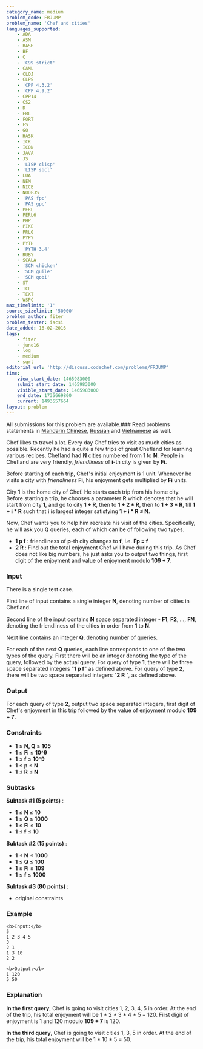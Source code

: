 ```yaml
---
category_name: medium
problem_code: FRJUMP
problem_name: 'Chef and cities'
languages_supported:
    - ADA
    - ASM
    - BASH
    - BF
    - C
    - 'C99 strict'
    - CAML
    - CLOJ
    - CLPS
    - 'CPP 4.3.2'
    - 'CPP 4.9.2'
    - CPP14
    - CS2
    - D
    - ERL
    - FORT
    - FS
    - GO
    - HASK
    - ICK
    - ICON
    - JAVA
    - JS
    - 'LISP clisp'
    - 'LISP sbcl'
    - LUA
    - NEM
    - NICE
    - NODEJS
    - 'PAS fpc'
    - 'PAS gpc'
    - PERL
    - PERL6
    - PHP
    - PIKE
    - PRLG
    - PYPY
    - PYTH
    - 'PYTH 3.4'
    - RUBY
    - SCALA
    - 'SCM chicken'
    - 'SCM guile'
    - 'SCM qobi'
    - ST
    - TCL
    - TEXT
    - WSPC
max_timelimit: '1'
source_sizelimit: '50000'
problem_author: fiter
problem_tester: iscsi
date_added: 16-02-2016
tags:
    - fiter
    - june16
    - log
    - medium
    - sqrt
editorial_url: 'http://discuss.codechef.com/problems/FRJUMP'
time:
    view_start_date: 1465983000
    submit_start_date: 1465983000
    visible_start_date: 1465983000
    end_date: 1735669800
    current: 1493557664
layout: problem
---
```

All submissions for this problem are available.###  Read problems statements in [Mandarin Chinese](http://www.codechef.com/download/translated/JUNE16/mandarin/FRJUMP.pdf), [Russian](http://www.codechef.com/download/translated/JUNE16/russian/FRJUMP.pdf) and [Vietnamese](http://www.codechef.com/download/translated/JUNE16/vietnamese/FRJUMP.pdf) as well.

Chef likes to travel a lot. Every day Chef tries to visit as much cities as possible. Recently he had a quite a few trips of great Chefland for learning various recipes. Chefland had **N** cities numbered from 1 to **N**. People in Chefland are very friendly, _friendliness_ of **i**-th city is given by **Fi**.

Before starting of each trip, Chef's initial enjoyment is 1 unit. Whenever he visits a city with _friendliness_ **Fi**, his enjoyment gets multiplied by **Fi** units.

City **1** is the home city of Chef. He starts each trip from his home city. Before starting a trip, he chooses a parameter **R** which denotes that he will start from city **1**, and go to city **1 + R**, then to **1 + 2 \* R**, then to **1 + 3 \* R**, till **1 + i \* R** such that **i** is largest integer satisfying **1 + i \* R ≤ N**.

Now, Chef wants you to help him recreate his visit of the cities. Specifically, he will ask you **Q** queries, each of which can be of following two types.

- **1 p f** : friendliness of **p**-th city changes to **f**, i.e. **Fp = f**
- **2 R**  : Find out the total enjoyment Chef will have during this trip. As Chef does not like big numbers, he just asks you to output two things, first digit of the enjoyment and value of enjoyment modulo **109 + 7**.

### Input

There is a single test case.

First line of input contains a single integer **N**, denoting number of cities in Chefland.

Second line of the input contains **N** space separated integer - **F1**, **F2**, ..., **FN**, denoting the friendliness of the cities in order from **1** to **N**.

Next line contains an integer **Q**, denoting number of queries.

For each of the next **Q** queries, each line corresponds to one of the two types of the query. First there will be an integer denoting the type of the query, followed by the actual query. For query of type **1**, there will be three space separated integers "**1 p f**" as defined above. For query of type **2**, there will be two space separated integers "**2 R** ", as defined above.

### Output

For each query of type **2**, output two space separated integers, first digit of Chef's enjoyment in this trip followed by the value of enjoyment modulo **109 + 7**.

### Constraints

- **1** ≤ **N, Q** ≤ **105**
- **1** ≤ **Fi** ≤ **10^9**
- **1** ≤ **f** ≤ **10^9**
- **1** ≤ **p** ≤ **N**
- **1** ≤ **R** ≤ **N**

### Subtasks

**Subtask **\#1** (5 points)** :

- **1** ≤ **N** ≤ **10**
- **1** ≤ **Q**  ≤ **1000**
- **1** ≤ **Fi** ≤ **10**
- **1** ≤ **f** ≤ **10**

**Subtask **\#2** (15 points)** :

- **1** ≤ **N** ≤ **1000**
- **1** ≤ **Q**  ≤ **100**
- **1** ≤ **Fi** ≤ **109**
- **1** ≤ **f** ≤ **1000**

**Subtask **\#3** (80 points)** :

- original constraints

### Example

```
<b>Input:</b>
5
1 2 3 4 5
3
2 1
1 3 10
2 2

<b>Output:</b>
1 120
5 50

```
### Explanation

**In the first query**, Chef is going to visit cities 1, 2, 3, 4, 5 in order. At the end of the trip, his total enjoyment will be 1 \* 2 \* 3 \* 4 \* 5 = 120. First digit of enjoyment is 1 and 120 modulo **109 + 7** is 120.

**In the third query**, Chef is going to visit cities 1, 3, 5 in order. At the end of the trip, his total enjoyment will be 1 \* 10 \* 5 = 50.